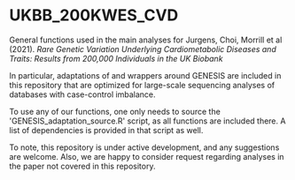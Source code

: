 # UKBB_200KWES_CVD
General functions used in the main analyses for
Jurgens, Choi, Morrill et al (2021). _Rare Genetic Variation Underlying Cardiometabolic Diseases and Traits: Results from 200,000 Individuals in the UK Biobank_

In particular, adaptations of and wrappers around GENESIS are included in this repository that are optimized for large-scale sequencing analyses of databases with case-control imbalance.

To use any of our functions, one only needs to source the 'GENESIS_adaptation_source.R' script, as all functions are included there. A list of dependencies is provided in that script as well.

To note, this repository is under active development, and any suggestions are welcome. Also, we are happy to consider request regarding analyses in the paper not covered in this repository. 
